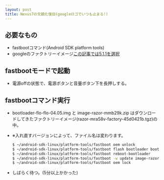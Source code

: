 ```yaml
---
layout: post
title: Nexus7の文鎮化復旧(googleロゴでいつも止まる!)
---
```


## 必要なもの
- fastbootコマンド(Android SDK platform tools)
- googleのファクトリーイメージ[この記事では5.1.1を選択](https://developers.google.com/android/nexus/images?hl=ja)

## fastbootモードで起動
- 電源offの状態で、電源ボタンと音量ボタン下を長押しする。

## fastbootコマンド実行
- bootloader-flo-flo-04.05.img と image-razor-mmb29k.zip はダウンロードしてきたファクトリーイメージ(razor-mra58v-factory-45d0421b.tgz)の中。
- ※入れ直すバージョンによって、ファイル名は変わります。

  ```Bash
  $ ~/android-sdk-linux/platform-tools/fastboot oem unlock
  $ ~/android-sdk-linux/platform-tools/fastboot flash bootloader bootloader-flo-flo-04.05.img
  $ ~/android-sdk-linux/platform-tools/fastboot reboot-bootloader
  $ ~/android-sdk-linux/platform-tools/fastboot -w update image-razor-mra58v.zip
  $ ~/android-sdk-linux/platform-tools/fastboot oem lock
  ```
- しばらく待つ。(5分以上かかった)
